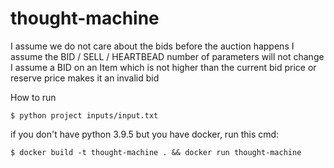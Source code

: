 # thought-machine



I assume we do not care about the bids before the auction happens
I assume the BID / SELL / HEARTBEAD number of parameters will not change
I assume a BID on an Item which is not higher than the current bid price or reserve price makes it an invalid bid


How to run 
```
$ python project inputs/input.txt
```

if you don't have python 3.9.5 but you have docker, run this cmd:

```
$ docker build -t thought-machine . && docker run thought-machine 
```

